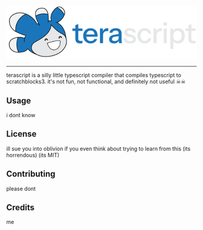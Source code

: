 <div style="text-align: center;">
    <img src="./assets/banner.svg" alt="terascript banner" />
</div>
<hr>

terascript is a silly little typescript compiler that compiles typescript to scratchblocks3. it's not fun, not functional, and definitely not useful ☠☠

## Usage
i dont know

## License
ill sue you into oblivion if you even think about trying to learn from this (its horrendous) (its MIT)

## Contributing
please dont

## Credits
me